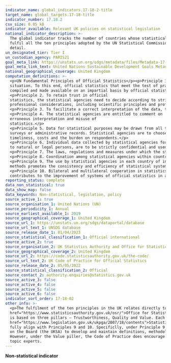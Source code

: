 ```yaml
---
indicator_name: global_indicators.17-18-2-title
target_name: global_targets.17-18-title
indicator_number: 17.18.2
csv_size: 0.05 kB
indicator_available: Relevant UK policies on statistical legislation
national_indicator_description: >-
  The global indicator tracks the number of countries whose statistical policies comply with the <a href="https://unstats.un.org/unsd/dnss/gp/fundprinciples.aspx">United Nations Fundamental Principles of Official Statistics</a>. To meet the requirements of this indicator, a country must
  fulfil all the ten principles adopted by the UN Statistical Commission in its 1994 Special Session. Here we outline the relevant UK policies, according to which the UK can be classed as *partially* compliant with the UN Fundamental Principles of Official Statistics. See below for more
  detail.
un_designated_tier: Tier I
un_custodian_agency: PARIS21
goal_meta_link: https://unstats.un.org/sdgs/metadata/files/Metadata-17-18-02.pdf
goal_meta_link_text: United Nations Sustainable Development Goals Metadata (PDF 4.0 MB)
national_geographical_coverage: United Kingdom
computation_definitions: >-
  <p>UN Fundamental Principles of Official Statistics</p><p>Principle 1. Official statistics provide an indispensable element in the information system of a society, serving the government, the economy and the public with data about the economic, demographic, social and environmental
  situation. To this end, official statistics that meet the test of practical utility are to be 
  compiled and made available on an impartial basis by official statistical agencies to honour citizens’ entitlement to public information.</p>
  <p>Principle 2. To retain trust in official
  statistics, the statistical agencies need to decide according to strictly 
  professional considerations, including scientific principles and professional ethics, on the methods and procedures for the collection, processing, storage and presentation of statistical data.</p>
  <p>Principle 3. To facilitate a correct interpretation of the data, the statistical agencies are to present  information according to scientific standards on the sources, methods and procedures of the statistics.</p>
  <p>Principle 4. The statistical agencies are entitled to comment on
  erroneous interpretation and misuse of 
  statistics.</p> 
  <p>Principle 5. Data for statistical purposes may be drawn from all types of sources, be they statistical 
  surveys or administrative records. Statistical agencies are to choose the source with regard to quality,
  timeliness, costs and the burden on respondents.</p> 
  <p>Principle 6. Individual data collected by statistical agencies for statistical compilation, whether they refer 
  to natural or legal persons, are to be strictly confidential and used exclusively for statistical purposes.</p>
  <p>Principle 7. The laws, regulations and measures under which the statistical systems operate are to be made public.</p> 
  <p>Principle 8. Coordination among statistical agencies within countries is essential to achieve consistency and efficiency in the statistical system.</p>
  <p>Principle 9. The use by statistical agencies in each country of international concepts, classifications and 
  methods promotes the consistency and efficiency of statistical systems at all official levels.</p> 
  <p>Principle 10. Bilateral and multilateral cooperation in statistics
  contributes to the improvement of systems of official statistics in all countries.</p>
reporting_status: complete
data_non_statistical: true
data_show_map: false
data_keywords: Non-statistical, legislation, policy
source_active_1: true
source_organisation_1: United Nations (UN)
source_periodicity_1: Annual
source_earliest_available_1: 2019
source_geographical_coverage_1: United Kingdom
source_url_1: https://unstats.un.org/sdgs/dataportal/database
source_url_text_1: UNSDG database
source_release_date_1: 01/04/2023
source_statistical_classification_1: Official international
source_active_2: true
source_organisation_2: UK Statistics Authority and Office for Statistics Regulation
source_geographical_coverage_2: United Kingdom
source_url_2: https://code.statisticsauthority.gov.uk/the-code/
source_url_text_2: UK Code of Practice for Official Statistics
source_release_date_2: 05/05/2022
source_statistical_classification_2: Official
source_contact_2: authority.enquiries@statistics.gov.uk
source_active_3: false
source_active_4: false
source_active_5: false
source_active_6: false
indicator_sort_order: 17-18-02
other_info: >-
  <p>The fulfilment of the ten principles in the UK relates directly to the work of the <a href="https://www.statisticsauthority.gov.uk/about-the-authority/what-we-do/">UK Statistics Authority (UKSA)</a>, and its regulatory arm, the <a
  href="https://www.statisticsauthority.gov.uk/osr/">Office for Statistics Regulation</a>. All producers of official statisticsin the UK must adhere to the <a href="https://www.statisticsauthority.gov.uk/code-of-practice/">UKSA Code of Practice</a>. The framework for the Code of Practice
  is based on three pillars – Trustworthiness, Quality and Value. Each pillar contains a number of principles and detailed practices that producers should commit to when producing and releasing official statistics. All of this is underpinned by legislation in the  <a
  href="https://www.legislation.gov.uk/ukpga/2007/18/contents">Statistics and Registration Service Act 2007</a>.</p> <p>Considering these policies, the UK is **partially** compliant with the UN Fundamental Principles of Official Statistics as the available legislations and Code do not
  fully align with Principles 9 and 10. Specificlly, under Principle 9 statistical legislation require the alignment of methods and classifications with international standards. The Statistics and Registration Service Act 2007 does not refer to applying international standards, but calls
  on the Board (the UKSA) to develop and maintain definitions, methodologies, classifications and standards for official statistics. In relation to UN Principle 10, the UK statistical legislation does not require the engagements in bilateral and multilateral cooperation in statistics.
  However, under the Value piller, the Code of Practice does encourage producers of official statistics to collaborate and share knowledge - within the UK and internationally.</p> Data follows the UN specification for this indicator. This indicator has been identified in collaboration with
  topic experts.
---
```

**Non-statistical indicator**

